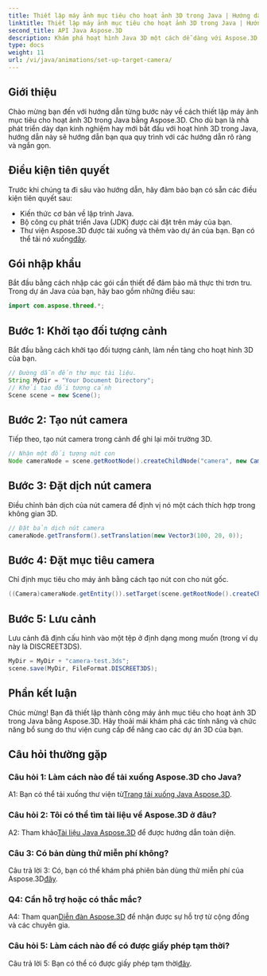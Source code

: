 ```yaml
---
title: Thiết lập máy ảnh mục tiêu cho hoạt ảnh 3D trong Java | Hướng dẫn Aspose.3D
linktitle: Thiết lập máy ảnh mục tiêu cho hoạt ảnh 3D trong Java | Hướng dẫn Aspose.3D
second_title: API Java Aspose.3D
description: Khám phá hoạt hình Java 3D một cách dễ dàng với Aspose.3D. Thực hiện theo hướng dẫn của chúng tôi để được hướng dẫn từng bước. Tải xuống ngay để có hành trình phát triển 3D hấp dẫn.
type: docs
weight: 11
url: /vi/java/animations/set-up-target-camera/
---
```

## Giới thiệu

Chào mừng bạn đến với hướng dẫn từng bước này về cách thiết lập máy ảnh mục tiêu cho hoạt ảnh 3D trong Java bằng Aspose.3D. Cho dù bạn là nhà phát triển dày dạn kinh nghiệm hay mới bắt đầu với hoạt hình 3D trong Java, hướng dẫn này sẽ hướng dẫn bạn qua quy trình với các hướng dẫn rõ ràng và ngắn gọn.

## Điều kiện tiên quyết

Trước khi chúng ta đi sâu vào hướng dẫn, hãy đảm bảo bạn có sẵn các điều kiện tiên quyết sau:

- Kiến thức cơ bản về lập trình Java.
- Bộ công cụ phát triển Java (JDK) được cài đặt trên máy của bạn.
-  Thư viện Aspose.3D được tải xuống và thêm vào dự án của bạn. Bạn có thể tải nó xuống[đây](https://releases.aspose.com/3d/java/).

## Gói nhập khẩu

Bắt đầu bằng cách nhập các gói cần thiết để đảm bảo mã thực thi trơn tru. Trong dự án Java của bạn, hãy bao gồm những điều sau:

```java
import com.aspose.threed.*;
```

## Bước 1: Khởi tạo đối tượng cảnh

Bắt đầu bằng cách khởi tạo đối tượng cảnh, làm nền tảng cho hoạt hình 3D của bạn.

```java
// Đường dẫn đến thư mục tài liệu.
String MyDir = "Your Document Directory";
// Khởi tạo đối tượng cảnh
Scene scene = new Scene();
```

## Bước 2: Tạo nút camera

Tiếp theo, tạo nút camera trong cảnh để ghi lại môi trường 3D.

```java
// Nhận một đối tượng nút con
Node cameraNode = scene.getRootNode().createChildNode("camera", new Camera());
```

## Bước 3: Đặt dịch nút camera

Điều chỉnh bản dịch của nút camera để định vị nó một cách thích hợp trong không gian 3D.

```java
// Đặt bản dịch nút camera
cameraNode.getTransform().setTranslation(new Vector3(100, 20, 0));
```

## Bước 4: Đặt mục tiêu camera

Chỉ định mục tiêu cho máy ảnh bằng cách tạo nút con cho nút gốc.

```java
((Camera)cameraNode.getEntity()).setTarget(scene.getRootNode().createChildNode("target"));
```

## Bước 5: Lưu cảnh

Lưu cảnh đã định cấu hình vào một tệp ở định dạng mong muốn (trong ví dụ này là DISCREET3DS).

```java
MyDir = MyDir + "camera-test.3ds";
scene.save(MyDir, FileFormat.DISCREET3DS);
```

## Phần kết luận

Chúc mừng! Bạn đã thiết lập thành công máy ảnh mục tiêu cho hoạt ảnh 3D trong Java bằng Aspose.3D. Hãy thoải mái khám phá các tính năng và chức năng bổ sung do thư viện cung cấp để nâng cao các dự án 3D của bạn.

## Câu hỏi thường gặp

### Câu hỏi 1: Làm cách nào để tải xuống Aspose.3D cho Java?

 A1: Bạn có thể tải xuống thư viện từ[Trang tải xuống Java Aspose.3D](https://releases.aspose.com/3d/java/).

### Câu hỏi 2: Tôi có thể tìm tài liệu về Aspose.3D ở đâu?

 A2: Tham khảo[Tài liệu Java Aspose.3D](https://reference.aspose.com/3d/java/) để được hướng dẫn toàn diện.

### Câu 3: Có bản dùng thử miễn phí không?

 Câu trả lời 3: Có, bạn có thể khám phá phiên bản dùng thử miễn phí của Aspose.3D[đây](https://releases.aspose.com/).

### Q4: Cần hỗ trợ hoặc có thắc mắc?

 A4: Tham quan[Diễn đàn Aspose.3D](https://forum.aspose.com/c/3d/18) để nhận được sự hỗ trợ từ cộng đồng và các chuyên gia.

### Câu hỏi 5: Làm cách nào để có được giấy phép tạm thời?

 Câu trả lời 5: Bạn có thể có được giấy phép tạm thời[đây](https://purchase.aspose.com/temporary-license/).